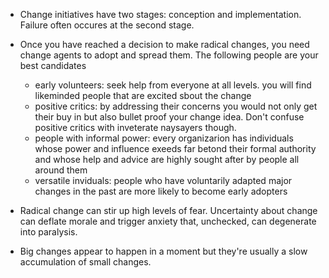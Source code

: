 * Change initiatives have two stages: conception and implementation. Failure often occures at the second stage.

* Once you have reached a decision to make radical changes, you need change agents to adopt and spread them. The following people are your best candidates
   * early volunteers: seek help from everyone at all levels. you will find likeminded people that are excited sbout the change
   * positive critics: by addressing their concerns you would not only get their buy in but also bullet proof your change idea. Don't confuse positive critics with inveterate naysayers though. 
   * people with informal power: every organizarion has individuals whose power and influence exeeds far betond their formal authority and whose help and advice are highly sought after by people all around them
   * versatile inviduals: people who have voluntarily adapted major changes in the past are more likely to become early adopters

* Radical change can stir up high levels of fear. Uncertainty about change can deflate morale and trigger anxiety that, unchecked, can degenerate into paralysis. 

* Big changes appear to happen in a moment but they're usually a slow accumulation of small changes.